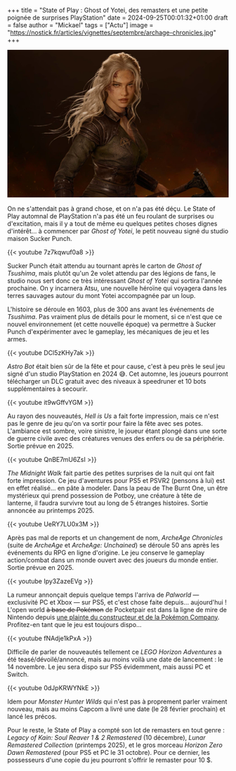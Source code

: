 +++
title = "State of Play : Ghost of Yotei, des remasters et une petite poignée de surprises PlayStation"
date = 2024-09-25T00:01:32+01:00
draft = false
author = "Mickael"
tags = ["Actu"]
image = "https://nostick.fr/articles/vignettes/septembre/archage-chronicles.jpg"
+++

![ArcheAge Chronicles](archage-chronicles.jpg "Une des sympathiques héroïnes d'ArcheAge Chronicles.")

On ne s'attendait pas à grand chose, et on n'a pas été déçu. Le State of Play automnal de PlayStation n'a pas été un feu roulant de surprises ou d'excitation, mais il y a tout de même eu quelques petites choses dignes d'intérêt… à commencer par *Ghost of Yotei*, le petit nouveau signé du studio maison Sucker Punch. 

{{< youtube 7z7kqwuf0a8 >}} 

Sucker Punch était attendu au tournant après le carton de *Ghost of Tsushima*, mais plutôt qu'un 2e volet attendu par des légions de fans, le studio nous sert donc ce très intéressant *Ghost of Yotei* qui sortira l'année prochaine. On y incarnera Atsu, une nouvelle héroïne qui voyagera dans les terres sauvages autour du mont Yotei accompagnée par un loup. 

L'histoire se déroule en 1603, plus de 300 ans avant les événements de *Tsushima*. Pas vraiment plus de détails pour le moment, si ce n'est que ce nouvel environnement (et cette nouvelle époque) va permettre à Sucker Punch d'expérimenter avec le gameplay, les mécaniques de jeu et les armes.

{{< youtube DCl5zKHy7ak >}} 

*Astro Bot* était bien sûr de la fête et pour cause, c'est à peu près le seul jeu signé d'un studio PlayStation en 2024 😅. Cet automne, les joueurs pourront télécharger un DLC gratuit avec des niveaux à speedruner et 10 bots supplémentaires à secourir.

{{< youtube it9wGffvYGM >}} 

Au rayon des nouveautés, *Hell is Us* a fait forte impression, mais ce n'est pas le genre de jeu qu'on va sortir pour faire la fête avec ses potes. L'ambiance est sombre, voire sinistre, le joueur étant plongé dans une sorte de guerre civile avec des créatures venues des enfers ou de sa périphérie. Sortie prévue en 2025.

{{< youtube QnBE7mU6ZsI >}} 

*The Midnight Walk* fait partie des petites surprises de la nuit qui ont fait forte impression. Ce jeu d'aventures pour PS5 et PSVR2 (pensons à lui) est en effet réalisé… en pâte à modeler. Dans la peau de The Burnt One, un être mystérieux qui prend possession de Potboy, une créature à tête de lanterne, il faudra survivre tout au long de 5 étranges histoires. Sortie annoncée au printemps 2025.

{{< youtube UeRY7LU0x3M >}} 

Après pas mal de reports et un changement de nom, *ArcheAge Chronicles* (suite de *ArcheAge* et *ArcheAge: Unchained*) se déroule 50 ans après les événements du RPG en ligne d'origine. Le jeu conserve le gameplay action/combat dans un monde ouvert avec des joueurs du monde entier. Sortie prévue en 2025.

{{< youtube Ipy3ZazeEVg >}} 

La rumeur annonçait depuis quelque temps l'arriva de *Palworld* — exclusivité PC et Xbox — sur PS5, et c'est chose faite depuis… aujourd'hui ! L'open world ~~à base de Pokémon~~ de Pocketpair est dans la ligne de mire de Nintendo depuis [une plainte du constructeur et de la Pokémon Company](https://nostick.fr/articles/2024/septembre/1909-nintendo-pokemon-company-attaquent-palworld/). Profitez-en tant que le jeu est toujours dispo…

{{< youtube fNAdje1kPxA >}} 

Difficile de parler de nouveautés tellement ce *LEGO Horizon Adventures* a été teasé/dévoilé/annoncé, mais au moins voilà une date de lancement : le 14 novembre. Le jeu sera dispo sur PS5 évidemment, mais aussi PC et Switch.

{{< youtube 0dJpKRWYNkE >}} 

Idem pour *Monster Hunter Wilds* qui n'est pas à proprement parler vraiment nouveau, mais au moins Capcom a livré une date (le 28 février prochain) et lancé les précos.

Pour le reste, le State of Play a compté son lot de remasters en tout genre : *Legacy of Kain: Soul Reaver 1 & 2 Remastered* (10 décembre), *Lunar Remastered Collection* (printemps 2025), et le gros morceau *Horizon Zero Dawn Remastered* (pour PS5 et PC le 31 octobre). Pour ce dernier, les possesseurs d'une copie du jeu pourront s'offrir le remaster pour 10 $.